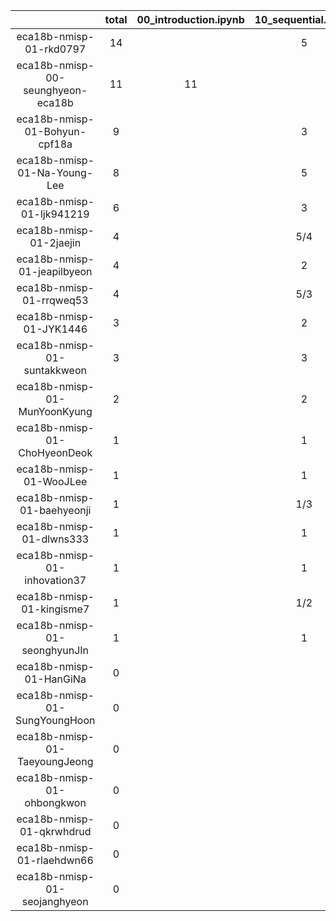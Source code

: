|    |   total  |  00_introduction.ipynb  |  10_sequential.ipynb  |  20_bisection.ipynb  |  30_newton_raphson.ipynb  |  Untitled.ipynb  |
|:--:|:----:|:----:|:----:|:----:|:----:|:----:|
| eca18b-nmisp-01-rkd0797 | 14 |  | 5 | 3 | 6 |   |
| eca18b-nmisp-00-seunghyeon-eca18b | 11 | 11 |  |  |  |   |
| eca18b-nmisp-01-Bohyun-cpf18a | 9 |  | 3 | 1 | 5 |   |
| eca18b-nmisp-01-Na-Young-Lee | 8 |  | 5 | 1 | 2 |   |
| eca18b-nmisp-01-ljk941219 | 6 |  | 3 | 3/2 | 3/2 |   |
| eca18b-nmisp-01-2jaejin | 4 |  | 5/4 | 5/4 | 5/4 | 1/4  |
| eca18b-nmisp-01-jeapilbyeon | 4 |  | 2 | 1 | 1 |   |
| eca18b-nmisp-01-rrqweq53 | 4 |  | 5/3 | 2/3 | 5/3 |   |
| eca18b-nmisp-01-JYK1446 | 3 |  | 2 | 1 |  |   |
| eca18b-nmisp-01-suntakkweon | 3 |  | 3 |  |  |   |
| eca18b-nmisp-01-MunYoonKyung | 2 |  | 2 |  |  |   |
| eca18b-nmisp-01-ChoHyeonDeok | 1 |  | 1 |  |  |   |
| eca18b-nmisp-01-WooJLee | 1 |  | 1 |  |  |   |
| eca18b-nmisp-01-baehyeonji | 1 |  | 1/3 | 1/3 | 1/3 |   |
| eca18b-nmisp-01-dlwns333 | 1 |  | 1 |  |  |   |
| eca18b-nmisp-01-inhovation37 | 1 |  | 1 |  |  |   |
| eca18b-nmisp-01-kingisme7 | 1 |  | 1/2 | 1/2 |  |   |
| eca18b-nmisp-01-seonghyunJIn | 1 |  | 1 |  |  |   |
| eca18b-nmisp-01-HanGiNa | 0 |  |  |  |  |   |
| eca18b-nmisp-01-SungYoungHoon | 0 |  |  |  |  |   |
| eca18b-nmisp-01-TaeyoungJeong | 0 |  |  |  |  |   |
| eca18b-nmisp-01-ohbongkwon | 0 |  |  |  |  |   |
| eca18b-nmisp-01-qkrwhdrud | 0 |  |  |  |  |   |
| eca18b-nmisp-01-rlaehdwn66 | 0 |  |  |  |  |   |
| eca18b-nmisp-01-seojanghyeon | 0 |  |  |  |  |   |

